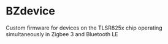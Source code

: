 # BZdevice
Custom firmware for devices on the TLSR825x chip operating simultaneously in Zigbee 3 and Bluetooth LE
